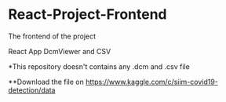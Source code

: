 # React-Project-Frontend
The frontend of the project

React App DcmViewer and CSV

*This repository doesn't contains any .dcm and .csv file

**Download the file on https://www.kaggle.com/c/siim-covid19-detection/data
